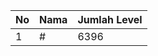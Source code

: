 | No | Nama            | Jumlah Level |
|----|-----------------|--------------|
| 1  | #    |    6396        |
